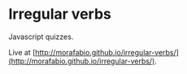 # Irregular verbs

Javascript quizzes.

Live at [http://morafabio.github.io/irregular-verbs/](http://morafabio.github.io/irregular-verbs/).
